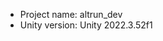 <!-- UNITY CODE ASSIST INSTRUCTIONS START -->
- Project name: altrun_dev
- Unity version: Unity 2022.3.52f1
<!-- UNITY CODE ASSIST INSTRUCTIONS END -->
